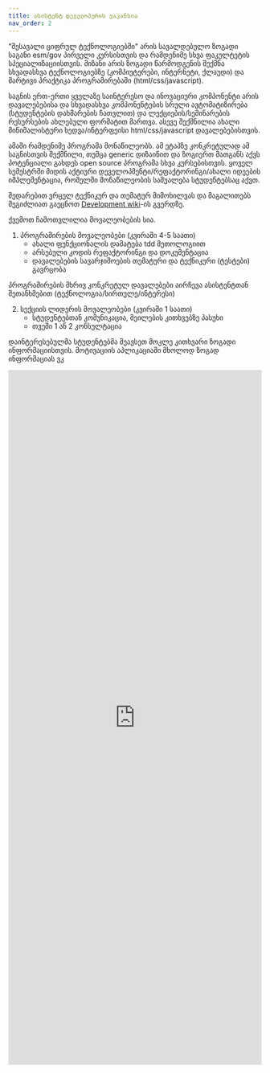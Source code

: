 ```yaml
---
title: ასისტენტ დეველოპერის ვაკანსია
nav_order: 2
---
```


"შესავალი ციფრულ ტექნოლოგიებში" არის სავალდებულო ზოგადი საგანი esm/gov პირველი კურსისთვის და რამდენიმე სხვა ფაკულტეტის სპეციალიზაციისთვის. მიზანი არის ზოგადი წარმოდგენის შექმნა სხვადასხვა ტექნოლოგიებზე (კომპიუტერები, ინტერნეტი, ქლაუდი) და მარტივი პრაქტიკა პროგრამირებაში (html/css/javascript). 

საგნის ერთ-ერთი ყველაზე საინტერესო და ინოვაციური კომპონენტი არის დავალებებისა და სხვადასხვა კომპონენტების სრული ავტომატიზირება (სტუდენტების დახმარების ჩათვლით) და ლექციების/სემინარების რესურსების ახლებული ფორმატით მართვა. ასევე შექმნილია ახალი მინიმალისტური ხედვა/ინტერფეისი html/css/javascript დავალებებისთვის. 

ამაში რამდენიმე პროგრამა მონაწილეობს. ამ ეტაპზე კონკრეტულად ამ საგნისთვის შექმნილი, თუმცა generic დიზაინით და ზოგიერთ მათგანს აქვს პოტენციალი გახდეს open source პროგრამა სხვა კურსებისთვის. ყოველ სემესტრში მიდის აქტიური დეველოპმენტი/რეფაქტორინგი/ახალი იდეების იმპლემენტაცია, რომელში მონაწილეობის საშუალება სტუდენტებსაც აქვთ.

შედარებით ვრცელ ტექნიკურ და თემატურ მიმოხილვას და მაგალითებს შეგიძლიათ გაეცნოთ [Development wiki](https://freeuni-digital-technologies.github.io/wiki/)-ის გვერდზე. 

ქვემოთ ჩამოთვლილია მოვალეობების სია. 

1. პროგრამირების მოვალეობები (კვირაში 4-5 საათი)
	- ახალი ფუნქციონალის დამატება tdd მეთოლოგიით
	- არსებული კოდის რეფაქტორინგი და დოკუმენტაცია
	- დავალებების სავარჯიშოების თემატური და ტექნიკური (ტესტები) გავრცობა 

პროგრამირების მხრივ კონკრეტულ დავალებები აირჩევა ასისტენტთან შეთანხმებით (ტექნოლოგია/სირთულე/ინტერესი) 

2. სექციის ლიდერის მოვალეობები (კვირაში 1 საათი)
	- სტუდენტებთან კომუნიკაცია, მეილების კითხვებზე პასუხი
	- თვეში 1 ან 2 კონსულტაცია

დაინტერესებულმა სტუდენტებმა შეავსეთ მოკლე კითხვარი ზოგადი ინფორმაციისთვის. მოტივაციის 
 აპლიკაციაში მხოლოდ ზოგად ინფორმაციას ვკ


 <iframe src="https://docs.google.com/forms/d/e/1FAIpQLSfI1Mz3z0BkRGT0bSIknqLLYiIbphgdTqScCYgGVIpCx-bwsA/viewform?embedded=true" width="100%" height="1383" frameborder="0" marginheight="0" marginwidth="0">Loading…</iframe>